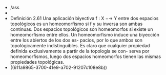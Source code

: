 - /ass
-
- Definición 2.61 Una aplicación biyectiva f : X −→ Y entre dos espacios
  topológicos es un homeomorfismo si f y su inversa son ambas continuas. Dos
  espacios topológicos son homeomorfos si existe un homeomorfismo entre ellos.
  Un homeomorfismo induce una biyección entre los abiertos de los dos es-
  pacios, por lo que ambos son topológicamente indistinguibles. Es claro que
  cualquier propiedad definida exclusivamente a partir de la topología se con-
  serva por homeomorfismos, luego dos espacios homeomorfos tienen las mismas
  propiedades topológicas.
- ((611a9865-3700-41e9-a702-91207c108e8b))